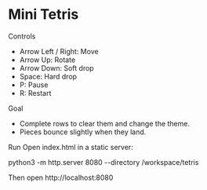 Mini Tetris
===========

Controls
- Arrow Left / Right: Move
- Arrow Up: Rotate
- Arrow Down: Soft drop
- Space: Hard drop
- P: Pause
- R: Restart

Goal
- Complete rows to clear them and change the theme.
- Pieces bounce slightly when they land.

Run
Open index.html in a static server:

python3 -m http.server 8080 --directory /workspace/tetris

Then open http://localhost:8080
